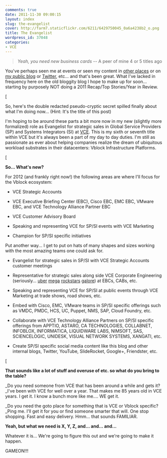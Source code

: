 ```yaml
---
comments: true
date: 2011-11-30 09:00:15
layout: index
slug: the-evangelist
cover: http://farm7.staticflickr.com/6211/6429750045_0a6a4238b2_o.png
title: The Evangelist
wordpress_id: 37048
categories:
- VCE
---
```


> 

> 
> _Yeah, you need new business cards_ -- A peer of mine 4 or 5 titles ago
> 
> 





You've perhaps seen me at events or seen my content in [other places](https://plus.google.com/110357001884194145645/posts) or on [my public blog](http://fudge.org) or [Twitter](http://twitter.com/qthrul), etc... and that's been great. What I've lacked in frequency here on the old bloggity blog I hope to make up for soon... starting by purposely NOT doing a 2011 Recap/Top Stories/Year in Review.




[




So, here's the double redacted pseudo-cryptic secret spilled finally about what I'm doing now... (Hint: It's the title of this post)




I'm hoping to be around these parts a bit more now in my new (slightly more formalized) role as Evangelist for strategic sales in Global Service Providers (SP) and Systems Integrators (SI) at [VCE](http://www.vce.com/). This is my sixth or seventh title within VCE but it's always been a part of my day to day duties. I'm still as passionate as ever about helping companies realize the dream of ubiquitous workload substrates in their datacenters: Vblock Infrastructure Platforms.




[




**So... What's new?**




For 2012 (and frankly right now!) the following areas are where I'll focus for the Vblock ecosystem:






  * VCE Strategic Accounts


  * VCE Executive Briefing Center (EBC), Cisco EBC, EMC EBC, VMware EBC, and VCE Technology Alliance Partner EBC


  * VCE Customer Advisory Board


  * Speaking and representing VCE for SP/SI events with VCE Marketing


  * Champion for SP/SI specific initiatives




Put another way... I get to put on hats of many shapes and sizes working with the most amazing teams one could ask for.






  * Evangelist for strategic sales in SP/SI with VCE Strategic Accounts customer meetings


  * Representative for strategic sales along side VCE Corporate Engineering (seriously... [uber](http://thomaschatham.com/) [mega](http://blog.mr-vm.com/) [rockstars](http://vmforsp.typepad.com/) [galore](http://blog.aarondelp.com/)) at EBCs, CABs, etc.


  * Speaking and representing VCE for SP/SI at public events through VCE Marketing at trade shows, road shows, etc.


  * Embed with Cisco, EMC, VMware teams in SP/SI specific offerings such as VMDC, PMDC, HCS, UC, Puppet, NMS, SAP, Cloud Foundry, etc.


  * Collaborate with VCE Technology Alliance Partners on SP/SI specific offerings from APPTIO, ASTARO, CA TECHNOLOGIES, COLLABNET, INFOBLOX, INFORMATICA, LIQUIDWARE LABS, NIMSOFT, SAS, SCIENCELOGIC, UNIDESK, VISUAL NETWORK SYSTEMS, XANGATI, etc.


  * Create SP/SI specific social media content like this blog and other internal blogs, Twitter, YouTube, SlideRocket, Google+, Friendster, etc.




[




**That sounds like a lot of stuff and overuse of etc. so what do you bring to the table?**




_Do you need someone from VCE that has been around a while and gets it? _I've been with VCE for well over a year. That makes me 85 years old in VCE years. I get it. I know a bunch more like me.... WE get it.




_Do you need the goto place for something that is VCE or Vblock specific? _Ping me. I'll get it for you or find someone smarter that will. One stop shopping. Fast and easy delivery. Hmm... that sounds FAMILIAR.




**Yeah, but what we need is X, Y, Z, and... and... and...**




Whatever it is... We're going to figure this out and we're going to make it happen.




GAMEON!!!
